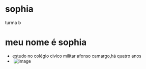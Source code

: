 # sophia
turma b 
# meu nome é sophia 
* estudo no colégio civíco militar afonso camargo,há quatro anos
* ![]() ![image](https://github.com/sophiacipriano16/sophia/assets/146361282/51600469-dc87-49d2-9fc7-331b22fad9ad)
